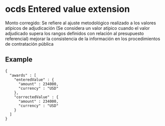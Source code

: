# ocds Entered value extension
Monto corregido: Se refiere al ajuste metodológico realizado a los valores atípicos de adjudicación (Se considera un valor atípico cuando el valor adjudicado supera los rangos definidos con relación al presupuesto referencial) mejorar la consistencia de la información en los procedimientos de contratación pública 

## Example
```
{
  "awards" : [
    "enteredValue" : {
      "amount" : 234000,
      "currency" : "USD"
    },
    "correctedValue" : {
      "amount" : 234000,
      "currency" : "USD"
    }
  ]
}
```
